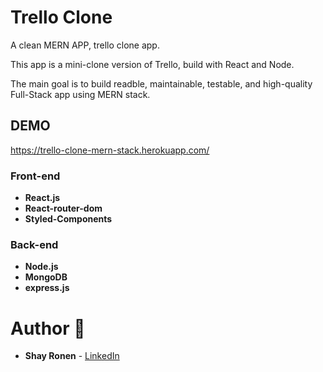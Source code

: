 # Trello Clone

A clean MERN APP, trello clone app.

This app is a mini-clone version of Trello, build with React and Node.

The main goal is to build readble, maintainable, testable, and high-quality Full-Stack app using MERN stack.


## DEMO

https://trello-clone-mern-stack.herokuapp.com/

### Front-end
- **React.js**
- **React-router-dom** 
- **Styled-Components** 

### Back-end
- **Node.js**
- **MongoDB**
- **express.js**

# Author 🙋

-   **Shay Ronen** - [LinkedIn](https://www.linkedin.com/in/shay-ronen-3434b4172/)
